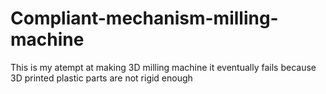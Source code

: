 # Compliant-mechanism-milling-machine
This is my atempt at making 3D milling machine it eventually fails because 3D printed plastic parts are not rigid enough 
